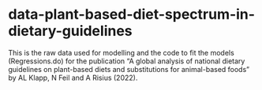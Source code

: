 # data-plant-based-diet-spectrum-in-dietary-guidelines
This is the raw data used for modelling and the code to fit the models (Regressions.do) for the publication “A global analysis of national dietary guidelines on plant-based diets and substitutions for animal-based foods” by AL Klapp, N Feil and A Risius (2022). 
